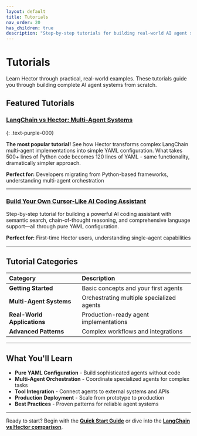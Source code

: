 ```yaml
---
layout: default
title: Tutorials
nav_order: 20
has_children: true
description: "Step-by-step tutorials for building real-world AI agent systems with Hector"
---
```


# Tutorials

Learn Hector through practical, real-world examples. These tutorials guide you through building complete AI agent systems from scratch.

## Featured Tutorials

### [LangChain vs Hector: Multi-Agent Systems](MULTI_AGENT_RESEARCH_PIPELINE)
{: .text-purple-000}

**The most popular tutorial!** See how Hector transforms complex LangChain multi-agent implementations into simple YAML configuration. What takes 500+ lines of Python code becomes 120 lines of YAML - same functionality, dramatically simpler approach.

**Perfect for:** Developers migrating from Python-based frameworks, understanding multi-agent orchestration

---

### [Build Your Own Cursor-Like AI Coding Assistant](BUILD_YOUR_OWN_CURSOR)

Step-by-step tutorial for building a powerful AI coding assistant with semantic search, chain-of-thought reasoning, and comprehensive language support—all through pure YAML configuration.

**Perfect for:** First-time Hector users, understanding single-agent capabilities

---

## Tutorial Categories

| Category | Description |
|:---------|:------------|
| **Getting Started** | Basic concepts and your first agents |
| **Multi-Agent Systems** | Orchestrating multiple specialized agents |
| **Real-World Applications** | Production-ready agent implementations |
| **Advanced Patterns** | Complex workflows and integrations |

---

## What You'll Learn

- **Pure YAML Configuration** - Build sophisticated agents without code
- **Multi-Agent Orchestration** - Coordinate specialized agents for complex tasks  
- **Tool Integration** - Connect agents to external systems and APIs
- **Production Deployment** - Scale from prototype to production
- **Best Practices** - Proven patterns for reliable agent systems

---

Ready to start? Begin with the [**Quick Start Guide**](../QUICK_START) or dive into the [**LangChain vs Hector comparison**](MULTI_AGENT_RESEARCH_PIPELINE).
